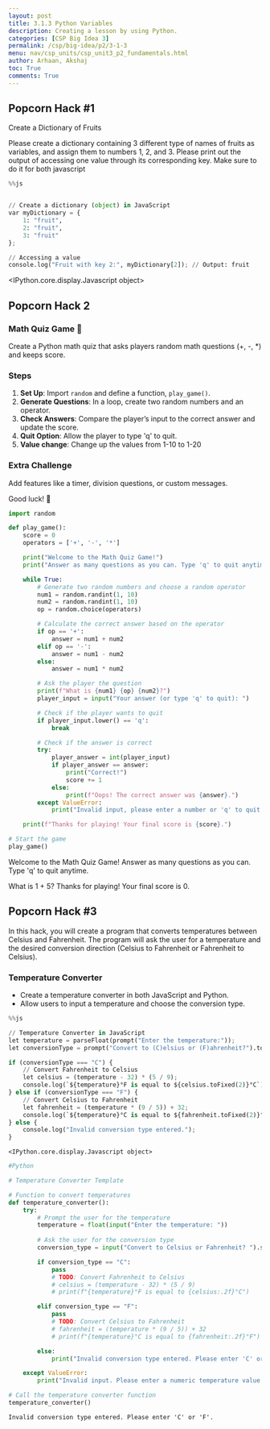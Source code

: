 ```yaml
---
layout: post
title: 3.1.3 Python Variables
description: Creating a lesson by using Python.
categories: [CSP Big Idea 3]
permalink: /csp/big-idea/p2/3-1-3
menu: nav/csp_units/csp_unit3_p2_fundamentals.html
author: Arhaan, Akshaj
toc: True
comments: True
---
```


## Popcorn Hack #1

Create a Dictionary of Fruits

Please create a dictionary containing 3 different type of names of fruits as variables, and assign them to numbers 1, 2, and 3. Please print out the output of accessing one value through its corresponding key. Make sure to do it for both javascript

```python
%%js


// Create a dictionary (object) in JavaScript
var myDictionary = {
    1: "fruit",
    2: "fruit",
    3: "fruit"
};

// Accessing a value
console.log("Fruit with key 2:", myDictionary[2]); // Output: fruit
```

<IPython.core.display.Javascript object>

## Popcorn Hack 2

### Math Quiz Game 🎉

Create a Python math quiz that asks players random math questions (+, -, *) and keeps score.

### Steps

1. **Set Up**: Import `random` and define a function, `play_game()`.
2. **Generate Questions**: In a loop, create two random numbers and an operator.
3. **Check Answers**: Compare the player’s input to the correct answer and update the score.
4. **Quit Option**: Allow the player to type 'q' to quit.
5. **Value change**: Change up the values from 1-10 to 1-20

### Extra Challenge

Add features like a timer, division questions, or custom messages.

Good luck! 🚀

```python
import random

def play_game():
    score = 0
    operators = ['+', '-', '*']

    print("Welcome to the Math Quiz Game!")
    print("Answer as many questions as you can. Type 'q' to quit anytime.\n")

    while True:
        # Generate two random numbers and choose a random operator
        num1 = random.randint(1, 10)
        num2 = random.randint(1, 10)
        op = random.choice(operators)

        # Calculate the correct answer based on the operator
        if op == '+':
            answer = num1 + num2
        elif op == '-':
            answer = num1 - num2
        else:
            answer = num1 * num2

        # Ask the player the question
        print(f"What is {num1} {op} {num2}?")
        player_input = input("Your answer (or type 'q' to quit): ")

        # Check if the player wants to quit
        if player_input.lower() == 'q':
            break

        # Check if the answer is correct
        try:
            player_answer = int(player_input)
            if player_answer == answer:
                print("Correct!")
                score += 1
            else:
                print(f"Oops! The correct answer was {answer}.")
        except ValueError:
            print("Invalid input, please enter a number or 'q' to quit.")

    print(f"Thanks for playing! Your final score is {score}.")

# Start the game
play_game()

```

Welcome to the Math Quiz Game!
Answer as many questions as you can. Type 'q' to quit anytime.

What is 1 + 5?
Thanks for playing! Your final score is 0.

## Popcorn Hack #3

In this hack, you will create a program that converts temperatures between Celsius and Fahrenheit. The program will ask the user for a temperature and the desired conversion direction (Celsius to Fahrenheit or Fahrenheit to Celsius).

### Temperature Converter

- Create a temperature converter in both JavaScript and Python.
- Allow users to input a temperature and choose the conversion type.

```python
%%js

// Temperature Converter in JavaScript
let temperature = parseFloat(prompt("Enter the temperature:"));
let conversionType = prompt("Convert to (C)elsius or (F)ahrenheit?").toUpperCase();

if (conversionType === "C") {
    // Convert Fahrenheit to Celsius
    let celsius = (temperature - 32) * (5 / 9);
    console.log(`${temperature}°F is equal to ${celsius.toFixed(2)}°C`);
} else if (conversionType === "F") {
    // Convert Celsius to Fahrenheit
    let fahrenheit = (temperature * (9 / 5)) + 32;
    console.log(`${temperature}°C is equal to ${fahrenheit.toFixed(2)}°F`);
} else {
    console.log("Invalid conversion type entered.");
}
```

    <IPython.core.display.Javascript object>

```python
#Python

# Temperature Converter Template

# Function to convert temperatures
def temperature_converter():
    try:
        # Prompt the user for the temperature
        temperature = float(input("Enter the temperature: "))
        
        # Ask the user for the conversion type
        conversion_type = input("Convert to Celsius or Fahrenheit? ").strip().upper()

        if conversion_type == "C":
            pass
            # TODO: Convert Fahrenheit to Celsius
            # celsius = (temperature - 32) * (5 / 9)
            # print(f"{temperature}°F is equal to {celsius:.2f}°C")

        elif conversion_type == "F":
            pass
            # TODO: Convert Celsius to Fahrenheit
            # fahrenheit = (temperature * (9 / 5)) + 32
            # print(f"{temperature}°C is equal to {fahrenheit:.2f}°F")

        else:
            print("Invalid conversion type entered. Please enter 'C' or 'F'.")

    except ValueError:
        print("Invalid input. Please enter a numeric temperature value.")

# Call the temperature converter function
temperature_converter()


```

    Invalid conversion type entered. Please enter 'C' or 'F'.
